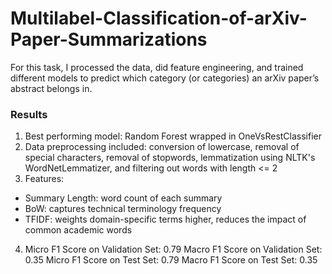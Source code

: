 # Multilabel-Classification-of-arXiv-Paper-Summarizations
For this task, I processed the data, did feature engineering, and trained different models to predict which category (or categories) an arXiv paper’s abstract belongs in.

### Results
1. Best performing model: Random Forest wrapped in OneVsRestClassifier
2. Data preprocessing included: conversion of lowercase, removal of special characters, removal of stopwords, lemmatization using NLTK's WordNetLemmatizer, and filtering out words with length <= 2
3. Features:
- Summary Length: word count of each summary 
- BoW: captures technical terminology frequency 
- TFIDF: weights domain-specific terms higher, reduces the impact of common academic words
4. Micro F1 Score on Validation Set: 0.79
Macro F1 Score on Validation Set: 0.35
Micro F1 Score on Test Set: 0.79
Macro F1 Score on Test Set: 0.35
